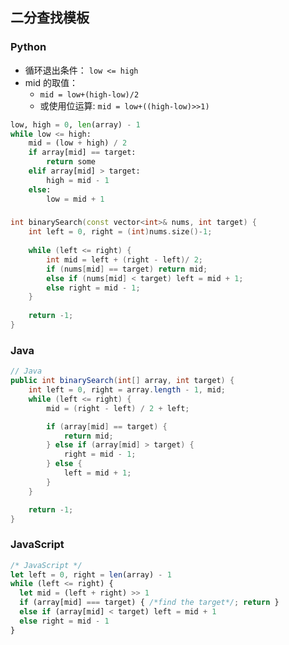 

## 二分查找模板

### Python

* 循环退出条件： `low <= high` 
* mid 的取值： 
    * `mid = low+(high-low)/2` 
    * 或使用位运算: `mid = low+((high-low)>>1)` 

```python
low, high = 0, len(array) - 1
while low <= high:
    mid = (low + high) / 2
    if array[mid] == target:
        return some
    elif array[mid] > target:
        high = mid - 1
    else:
        low = mid + 1
```


### 

```C++
int binarySearch(const vector<int>& nums, int target) {
	int left = 0, right = (int)nums.size()-1;
	
	while (left <= right) {
		int mid = left + (right - left)/ 2;
		if (nums[mid] == target) return mid;
		else if (nums[mid] < target) left = mid + 1;
		else right = mid - 1;
	}
	
	return -1;
}
```


### Java

```java
// Java
public int binarySearch(int[] array, int target) {
    int left = 0, right = array.length - 1, mid;
    while (left <= right) {
        mid = (right - left) / 2 + left;

        if (array[mid] == target) {
            return mid;
        } else if (array[mid] > target) {
            right = mid - 1;
        } else {
            left = mid + 1;
        }
    }

    return -1;
}
```


### JavaScript

```javascript
/* JavaScript */
let left = 0, right = len(array) - 1
while (left <= right) {
  let mid = (left + right) >> 1
  if (array[mid] === target) { /*find the target*/; return }
  else if (array[mid] < target) left = mid + 1
  else right = mid - 1
}
```


